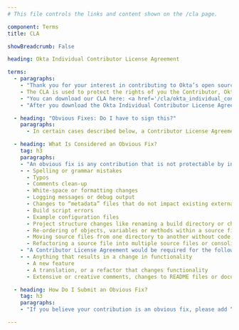 ```yaml
---
# This file controls the links and content shown on the /cla page.

component: Terms
title: CLA

showBreadcrumb: False

heading: Okta Individual Contributor License Agreement

terms:
  - paragraphs:
    - "Thank you for your interest in contributing to Okta’s open source projects! We have developed an Individual Contributor License Agreement (CLA) for developers to sign when submitting code to Okta on our public repositories through PRs on GitHub (or other methods). This CLA allows us to merge in code (or build upon suggested code) in our sample apps and SDKs, giving us the ability to utilize that code in the course of our business. A CLA is vital to building up public code repositories that can be used by a business. The use of CLAs is common in the development of software, especially open source software. Examples of other entities that use CLAs are <a href='https://www.apache.org/licenses/icla.txt'>The Apache Software Foundation</a>, the <a href='https://eclipse.org/legal/ECA.php'>Eclipse Foundation</a>, and <a href='https://cla.developers.google.com/about/google-individual?csw=1'>Google</a>."
    - The CLA is used to protect the rights of you the Contributor, Okta, and Okta’s users. The CLA does not take away any right, title, or interest you have in your contribution and only assigns the rights specified in the CLA to Okta in order to allow Okta and Okta’s users to use your contribution.
    - "You can download our CLA here: <a href='/cla/okta_individual_contributor_license_agreement_2025-05.pdf'>Okta Individual Contributor License Agreement</a>"
    - "After you download the Okta Individual Contributor License Agreement, please read and sign it, and then email the signed copy to <a href='mailto:CLA@okta.com'>CLA@okta.com</a>."

  - heading: "Obvious Fixes: Do I have to sign this?"
    paragraphs:
      - In certain cases described below, a Contributor License Agreement may not be required if the contribution(s) are minor enough not to be considered intellectual property protectable by copyright or patent law (an “obvious fix”). This allows you to make contributions to Okta for obvious fixes without signing anything.

  - heading: What Is Considered an Obvious Fix?
    tag: h3
    paragraphs:
    - "An obvious fix is any contribution that is not protectable by intellectual property law. We generally consider obvious fixes to be changes that do not introduce any new functionality or creativity, for example:"
    - - Spelling or grammar mistakes
      - Typos
      - Comments clean-up
      - White-space or formatting changes
      - Logging messages or debug output
      - Changes to “metadata” files that do not impact existing external dependencies such as the .gitignore file
      - Build script errors
      - Example configuration files
      - Project structure changes like renaming a build directory or changing a constant
      - Re-ordering of objects, variables or methods within a source file
      - Moving source files from one directory to another without code changes
      - Refactoring a source file into multiple source files or consolidating multiple source files a single source file without changing functionality
    - "A Contributor License Agreement would be required for the following as they are not obvious fixes:"
    - - Anything that results in a change in functionality
      - A new feature
      - A translation, or a refactor that changes functionality
      - Extensive or creative comments, changes to README files or documentation

  - heading: How Do I Submit an Obvious Fix?
    tag: h3
    paragraphs:
    - "If you believe your contribution is an obvious fix, please add “obvious fix” to the pull request description. If Okta believes it is not an obvious fix, we may request that you <a href='/cla/okta_individual_contributor_license_agreement_2025-05.pdf'>sign a CLA</a> before we merge your pull request."

---
```

